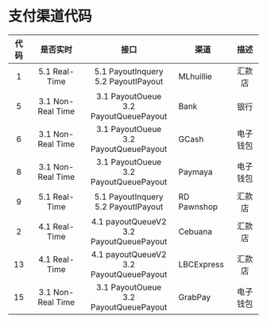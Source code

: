 # 支付渠道代码

| 代码                       |    是否实时    | 接口    |渠道| 描述|
| :-------------------------: | :-----------: |:-----:| --------------------------------| :--------------------:  |
|1|5.1 Real-Time|5.1 PayoutInquery <br> 5.2 PayoutIPayout|MLhuillie | 汇款店|  
|5|3.1 Non-Real Time|3.1 PayoutOueue <br> 3.2 PayoutQueuePayout|Bank|银行|  
|6|3.1 Non-Real Time|3.1 PayoutOueue <br> 3.2 PayoutQueuePayout|GCash|电子钱包|  
|8|3.1 Non-Real Time|3.1 PayoutOueue <br> 3.2 PayoutQueuePayout|Paymaya|电子钱包|  
|9|5.1 Real-Time|5.1 PayoutInquery <br> 5.2 PayoutIPayout|RD Pawnshop | 汇款店|  
|2|4.1 Real-Time|4.1 payoutQueueV2 <br> 3.2 PayoutQueuePayout|Cebuana| 汇款店|  
|13|4.1 Real-Time|4.1 payoutQueueV2 <br> 3.2 PayoutQueuePayout|LBCExpress| 汇款店|
|15|3.1 Non-Real Time|3.1 PayoutOueue <br> 3.2 PayoutQueuePayout|GrabPay|电子钱包|

